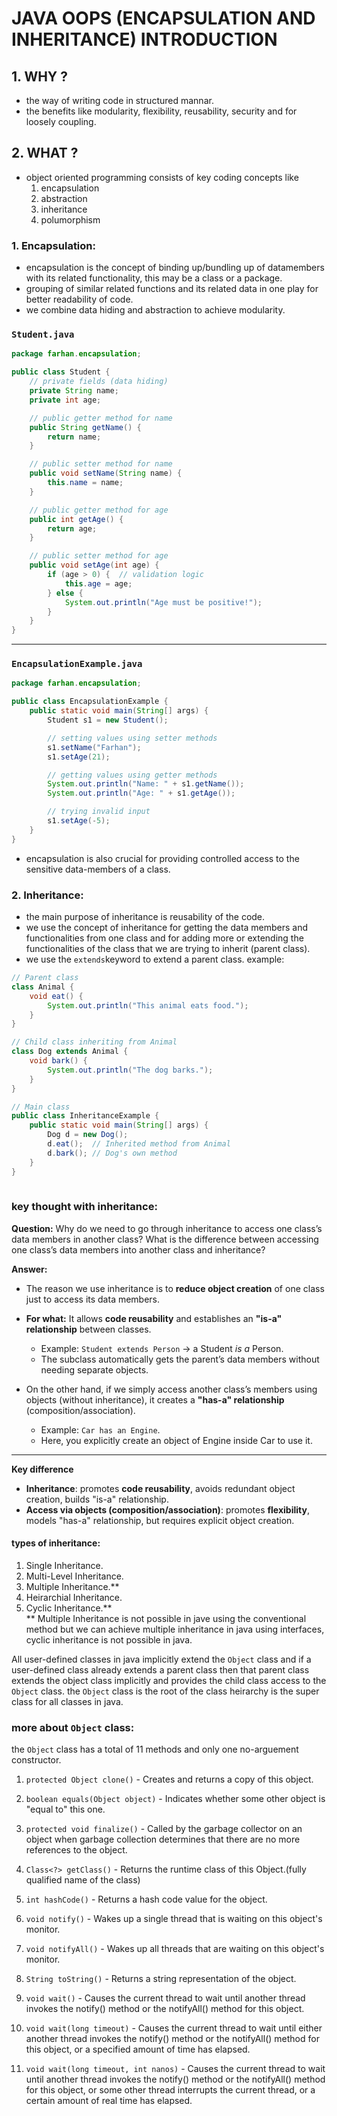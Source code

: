 # JAVA OOPS (ENCAPSULATION AND INHERITANCE) INTRODUCTION

## 1. WHY ?  
- the way of writing code in structured mannar.
- the benefits like modularity, flexibility, reusability, security and for loosely coupling.
## 2. WHAT ?
- object oriented programming consists of key coding concepts like
    1. encapsulation
    2. abstraction
    3. inheritance
    4. polumorphism

### 1. Encapsulation:
- encapsulation is the concept of binding up/bundling up of datamembers with its related functionality, this may be a class or a package.
- grouping of similar related functions and its related data in one play for better readability of code.  
- we combine data hiding and abstraction to achieve modularity.
### `Student.java`

```java
package farhan.encapsulation;

public class Student {
    // private fields (data hiding)
    private String name;
    private int age;

    // public getter method for name
    public String getName() {
        return name;
    }

    // public setter method for name
    public void setName(String name) {
        this.name = name;
    }

    // public getter method for age
    public int getAge() {
        return age;
    }

    // public setter method for age
    public void setAge(int age) {
        if (age > 0) {  // validation logic
            this.age = age;
        } else {
            System.out.println("Age must be positive!");
        }
    }
}
```

---

### `EncapsulationExample.java`

```java
package farhan.encapsulation;

public class EncapsulationExample {
    public static void main(String[] args) {
        Student s1 = new Student();

        // setting values using setter methods
        s1.setName("Farhan");
        s1.setAge(21);

        // getting values using getter methods
        System.out.println("Name: " + s1.getName());
        System.out.println("Age: " + s1.getAge());

        // trying invalid input
        s1.setAge(-5);
    }
}
```
- encapsulation is also crucial for providing controlled access to the sensitive data-members of a class.

### 2. Inheritance:
- the main purpose of inheritance is reusability of the code.
- we use the concept of inheritance for getting the data members and functionalities from one class and for adding more or extending the functionalities of the class that we are trying to inherit (parent class).
- we use the `extends`keyword to extend a parent class.
example: 
```java
// Parent class
class Animal {
    void eat() {
        System.out.println("This animal eats food.");
    }
}

// Child class inheriting from Animal
class Dog extends Animal {
    void bark() {
        System.out.println("The dog barks.");
    }
}

// Main class
public class InheritanceExample {
    public static void main(String[] args) {
        Dog d = new Dog();
        d.eat();  // Inherited method from Animal
        d.bark(); // Dog's own method
    }
}
 
```

### key thought with inheritance:
**Question:** Why do we need to go through inheritance to access one class’s data members in another class? What is the difference between accessing one class’s data members into another class and inheritance?

**Answer:**

* The reason we use inheritance is to **reduce object creation** of one class just to access its data members.
* **For what:** It allows **code reusability** and establishes an **"is-a" relationship** between classes.

  * Example: `Student extends Person` → a Student *is a* Person.
  * The subclass automatically gets the parent’s data members without needing separate objects.
* On the other hand, if we simply access another class’s members using objects (without inheritance), it creates a **"has-a" relationship** (composition/association).

  * Example: `Car has an Engine`.
  * Here, you explicitly create an object of Engine inside Car to use it.

---
**Key difference**

* **Inheritance**: promotes **code reusability**, avoids redundant object creation, builds "is-a" relationship.
* **Access via objects (composition/association)**: promotes **flexibility**, models "has-a" relationship, but requires explicit object creation.


#### types of inheritance:
1. Single Inheritance.
2. Multi-Level Inheritance.
3. Multiple Inheritance.**
4. Heirarchial Inheritance.
5. Cyclic Inheritance.**  
** Multiple Inheritance is not possible in jave using the conventional method but we can achieve multiple inheritance in java using interfaces, cyclic inheritance is not possible in java.

All user-defined classes in java implicitly extend the `Object` class and if a user-defined class already extends a parent class then that parent class extends the object class implicitly and provides the child class access to the `Object` class. the `Object` class is the root of the class heirarchy is the super class for all classes in java.

### more about `Object` class:
the `Object` class has a total of 11 methods and only one no-arguement constructor.
1. `protected Object clone()` - Creates and returns a copy of this object.

2. `boolean equals(Object object)` - Indicates whether some other object is "equal to" this one.

3. `protected void finalize()` - Called by the garbage collector on an object when garbage collection determines that there are no more references to the object.  

4. `Class<?> getClass()` - Returns the runtime class of this Object.(fully qualified name of the class)

5. `int hashCode()` - Returns a hash code value for the object.

6. `void notify()` - Wakes up a single thread that is waiting on this object's monitor.

7. `void notifyAll()` - Wakes up all threads that are waiting on this object's monitor.

8. `String toString()` - Returns a string representation of the object.

9. `void wait()` - Causes the current thread to wait until another thread invokes the notify() method or the notifyAll() method for this object.

10. `void wait(long timeout)` - Causes the current thread to wait until either another thread invokes the notify() method or the notifyAll() method for this object, or a specified amount of time has elapsed.

11. `void wait(long timeout, int nanos)` - Causes the current thread to wait until another thread invokes the notify() method or the notifyAll() method for this object, or some other thread interrupts the current thread, or a certain amount of real time has elapsed.
